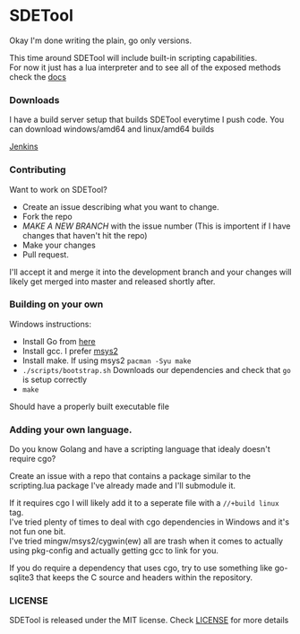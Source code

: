 # SDETool

Okay I'm done writing the plain, go only versions.

This time around SDETool will include built-in scripting capabilities.  
For now it just has a lua interpreter and to see all of the exposed methods check the [docs](https://github.com/THUNDERGROOVE/SDETool/blob/master/scripting/lua/lua.md)

### Downloads

I have a build server setup that builds SDETool everytime I push code.  You can download windows/amd64 and linux/amd64 builds

[Jenkins](http://ci.maximumtwang.com)

### Contributing

Want to work on SDETool?  

- Create an issue describing what you want to change.
- Fork the repo
- *MAKE A NEW BRANCH* with the issue number (This is importent if I have changes that haven't hit the repo)
- Make your changes
- Pull request.

I'll accept it and merge it into the development branch and your changes will likely get merged into master and released shortly after.

### Building on your own

Windows instructions:

- Install Go from [here](http://golang.org/dl/)
- Install gcc.  I prefer [msys2](http://msys2.github.io)
- Install make. If using msys2 `pacman -Syu make`
- `./scripts/bootstrap.sh` Downloads our dependencies and check that `go` is setup correctly
- `make`

Should have a properly built executable file

### Adding your own language.

Do you know Golang and have a scripting language that idealy doesn't require cgo?  

Create an issue with a repo that contains a package similar to the scripting.lua package I've already made and I'll submodule it.

If it requires cgo I will likely add it to a seperate file with a `//+build linux` tag.  
I've tried plenty of times to deal with cgo dependencies in Windows and it's not fun one bit.  
I've tried mingw/msys2/cygwin(ew) all are trash when it comes to actually using pkg-config and actually getting gcc to link for you.

If you do require a dependency that uses cgo, try to use something like go-sqlite3 that keeps the C source and headers within the repository.

### LICENSE
SDETool is released under the MIT license.  Check [LICENSE](http://github.com/THUNDERGROOVE/SDETool) for more details
